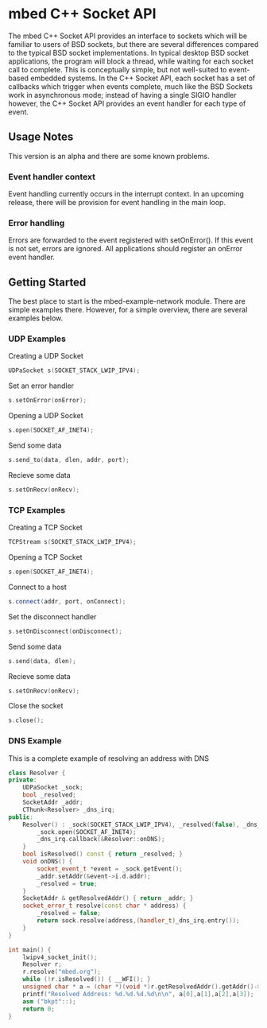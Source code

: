 # mbed C++ Socket API
The mbed C++ Socket API provides an interface to sockets which will be familiar to users of BSD sockets, but there are several differences compared to the typical BSD socket implementations.  In typical desktop BSD socket applications, the program will block a thread, while waiting for each socket call to complete.  This is conceptually simple, but not well-suited to event-based embedded systems.  In the C++ Socket API, each socket has a set of callbacks which trigger when events complete, much like the BSD Sockets work in asynchronous mode; instead of having a single SIGIO handler however, the C++ Socket API provides an event handler for each type of event.

## Usage Notes
This version is an alpha and there are some known problems.
### Event handler context
Event handling currently occurs in the interrupt context.  In an upcoming release, there will be provision for event handling in the main loop.
### Error handling
Errors are forwarded to the event registered with setOnError().  If this event is not set, errors are ignored.  All applications should register an onError event handler.

## Getting Started
The best place to start is the mbed-example-network module.  There are simple examples there.  However, for a simple overview, there are several examples below.

### UDP Examples
Creating a UDP Socket
```C++
UDPaSocket s(SOCKET_STACK_LWIP_IPV4);
```
Set an error handler
```C++
s.setOnError(onError);
```
Opening a UDP Socket
```C++
s.open(SOCKET_AF_INET4);
```
Send some data
```C++
s.send_to(data, dlen, addr, port);
```
Recieve some data
```C++
s.setOnRecv(onRecv);
```

### TCP Examples
Creating a TCP Socket
```C++
TCPStream s(SOCKET_STACK_LWIP_IPV4);
```
Opening a TCP Socket
```C++
s.open(SOCKET_AF_INET4);
```
Connect to a host
```C++
s.connect(addr, port, onConnect);
```
Set the disconnect handler
```C++
s.setOnDisconnect(onDisconnect);
```
Send some data
```C++
s.send(data, dlen);
```
Recieve some data
```C++
s.setOnRecv(onRecv);
```
Close the socket
```C++
s.close();
```

### DNS Example
This is a complete example of resolving an address with DNS
```C++
class Resolver {
private:
    UDPaSocket _sock;
    bool _resolved;
    SocketAddr _addr;
    CThunk<Resolver> _dns_irq;
public:
    Resolver() : _sock(SOCKET_STACK_LWIP_IPV4), _resolved(false), _dns_irq(this) {
        _sock.open(SOCKET_AF_INET4);
        _dns_irq.callback(&Resolver::onDNS);
    }
    bool isResolved() const { return _resolved; }
    void onDNS() {
        socket_event_t *event = _sock.getEvent();
        _addr.setAddr(&event->i.d.addr);
        _resolved = true;
    }
    SocketAddr & getResolvedAddr() { return _addr; }
    socket_error_t resolve(const char * address) {
        _resolved = false;
        return sock.resolve(address,(handler_t)_dns_irq.entry());
    }
}

int main() {
    lwipv4_socket_init();
    Resolver r;
    r.resolve("mbed.org");
    while (!r.isResolved()) { __WFI(); }
    unsigned char * a = (char *)(void *)r.getResolvedAddr().getAddr()->storage
    printf("Resolved Address: %d.%d.%d.%d\n\n", a[0],a[1],a[2],a[3]);
    asm ("bkpt"::);
    return 0;
}
```
